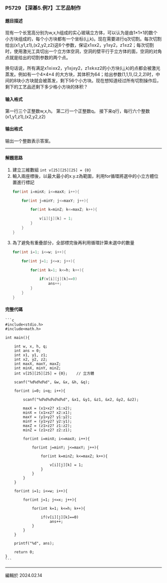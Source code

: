 ### P5729 【深基5.例7】工艺品制作

#### 題目描述

现有一个长宽高分别为w,x,h组成的实心玻璃立方体，可以认为是由1×1×1的数个小方块组成的，每个小方块都有一个坐标(i,j,k)。现在需要进行q次切割。每次切割给出(x1,y1,z1),(x2,y2,z2)这6个参数，保证x1≤x2，y1≤y2，z1≤z2；每次切割时，使用激光工具切出一个立方体空洞，空洞的壁平行于立方体的面，空洞的对角点就是给出的切割参数的两个点。

换句话说，所有满足x1≤i≤x2，y1≤j≤y2，z1≤k≤z2的小方块(i,j,k)的点都会被激光蒸发。例如有一个4×4×4 的大方块，其体积为64；给出参数(1,1,1),(2,2,2)时，中间的8块小方块就会被蒸发，剩下56个小方块。现在想知道经过所有切割操作后，剩下的工艺品还剩下多少格小方块的体积？

#### 输入格式
第一行三个正整数w,x,h。
第二行一个正整数q。
接下来q行，每行六个整数(x1,y1,z1),(x2,y2,z2)

#### 输出格式
输出一个整数表示答案。

---

#### 解題思路
1. 建立三維數組 ` int v[25][25][25] = {0} `
2. 輸入兩座標後，以最大最小的x.y.z為範圍，利用for循環將選中的小立方體位置進行標記
    ```c
    for(int i=minX; i<=maxX; i++){

        for(int j=minY; j<=maxY; j++){

            for(int k=minZ; k<=maxZ; k++){

                v[i][j][k] = 1;
            }
        }
    }
    ```
3. 為了避免有重疊部分，全部標完後再利用循環計算未選中的數量
    ```c
    for(int i=1; i<=w; i++){

        for(int j=1; j<=x; j++){

            for(int k=1; k<=h; k++){

                if(v[i][j][k]==0)
                    ans++;
            }
        }
    }
    ```

#### 完整代碼
    ```c
    #include<stdio.h>
    #include<math.h>

    int main(){

        int w, x, h, q;
        int ans = 0;
        int x1, y1, z1;
        int x2, y2, z2;
        int maxX, maxY, maxZ;
        int minX, minY, minZ;
        int v[25][25][25] = {0};    // 立方體

        scanf("%d%d%d%d", &w, &x, &h, &q);

        for(int i=0; i<q; i++){
            
            scanf("%d%d%d%d%d%d", &x1, &y1, &z1, &x2, &y2, &z2);

            maxX = (x1>x2? x1:x2); 
            minX = (x1>x2? x2:x1); 
            maxY = (y1>y2? y1:y2);
            minY = (y1>y2? y2:y1);
            maxZ = (z1>z2? z1:z2);
            minZ = (z1>z2? z2:z1);
        
            for(int i=minX; i<=maxX; i++){

                for(int j=minY; j<=maxY; j++){

                    for(int k=minZ; k<=maxZ; k++){

                        v[i][j][k] = 1;
                    }
                }
            }
        }

        for(int i=1; i<=w; i++){

            for(int j=1; j<=x; j++){

                for(int k=1; k<=h; k++){

                    if(v[i][j][k]==0)
                        ans++;
                }
            }
        }

        printf("%d", ans);

        return 0;
    }
    ```

---
編輯於 2024.02.14
